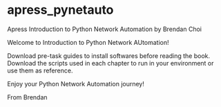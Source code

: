 # apress_pynetauto
Apress Introduction to Python Network Automation by Brendan Choi

Welcome to Introduction to Python Network AUtomation!

Download pre-task guides to install softwares before reading the book.
Download the scripts used in each chapter to run in your environment or use them as reference.

Enjoy your Python Network Automation journey!

From Brendan
